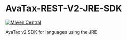 # AvaTax-REST-V2-JRE-SDK
[![Maven Central](https://maven-badges.herokuapp.com/maven-central/com.github.avadev/AvaTax-REST-V2-JRE-SDK/badge.svg)](https://maven-badges.herokuapp.com/maven-central/com.github.avadev/AvaTax-REST-V2-JRE-SDK)

AvaTax v2 SDK for languages using the JRE

